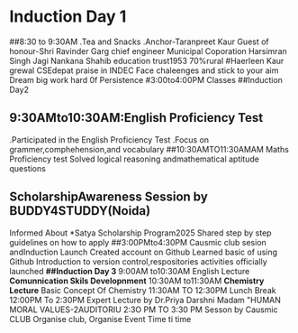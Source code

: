 # Induction Day 1
##8:30 to 9:30AM
.Tea and Snacks
.Anchor-Taranpreet Kaur
Guest of honour-Shri Ravinder Garg chief engineer Municipal Coporation
Harsimran Singh Jagi
Nankana Shahib education trust1953
70%rural
#Haerleen Kaur grewal CSEdepat praise in INDEC
Face chaleenges and stick to your aim
Dream big work hard 0f
Persistence
#3:00to4:00PM Classes
##Induction Day2 
## 9:30AMto10:30AM:English Proficiency Test
.Participated in the English
Proficiency Test
.Focus on grammer,comphehension,and vocabulary
##10:30AMTO11:30AMAM Maths Proficiency test
Solved logical reasoning andmathematical aptitude questions
## ScholarshipAwareness Session by BUDDY4STUDDY(Noida)
Informed About *Satya Scholarship Program2025
Shared step by step guidelines on how to apply
##3:00PMto4:30PM Causmic club sesion andInduction Launch 
Created account on Github
Learned basic of using Github
Introduction to version control,respositories activities officially launched
**##Induction Day 3**
9:00AM to10:30AM
English Lecture
**Comunnication Skils Developnment**
10:30AM to11:30AM
**Chemistry Lecture**
Basic Concept Of Chemistry
11:30AM TO 12:30PM
Lunch Break
12:00PM To 2:30PM
Expert Lecture by Dr.Priya Darshni Madam
"HUMAN MORAL VALUES-2AUDITORIU
2:3O PM TO 3:30 PM
Sesson by Causmic CLUB
Organise club, Organise Event Time ti time
